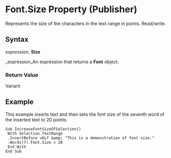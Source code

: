 
# Font.Size Property (Publisher)

Represents the size of the characters in the text range in points. Read/write.


## Syntax

 _expression_. **Size**

 _expression_An expression that returns a  **Font** object.


### Return Value

Variant


## Example

This example inserts text and then sets the font size of the seventh word of the inserted text to 20 points.


```
Sub IncreaseFontSizeOfSelection() 
 With Selection.TextRange 
 .InsertBefore vbLf &amp; "This is a demonstration of font size." 
 .Words(7).Font.Size = 20 
 End With 
End Sub 

```

